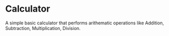 # Calculator
A simple basic calculator that performs arithematic operations like Addition, Subtraction, Multiplication, Division.
